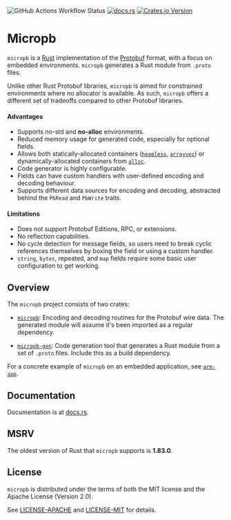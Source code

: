 ![GitHub Actions Workflow Status](https://img.shields.io/github/actions/workflow/status/YuhanLiin/micropb/ci.yml)
[![docs.rs](https://img.shields.io/docsrs/micropb)](https://docs.rs/micropb/latest/micropb)
[![Crates.io Version](https://img.shields.io/crates/v/micropb)](https://crates.io/crates/micropb)

# Micropb

`micropb` is a [Rust](https://www.rust-lang.org/) implementation of the [Protobuf](https://protobuf.dev/) format, with a focus on embedded environments. `micropb` generates a Rust module from `.proto` files.

Unlike other Rust Protobuf libraries, `micropb` is aimed for constrained environments where no allocator is available. As such, `micropb` offers a different set of tradeoffs compared to other Protobuf libraries.

#### Advantages
- Supports no-std and **no-alloc** environments.
- Reduced memory usage for generated code, especially for optional fields.
- Allows both statically-allocated containers ([`heapless`](https://docs.rs/heapless/latest/heapless), [`arrayvec`](https://docs.rs/arrayvec/latest/arrayvec)) or dynamically-allocated containers from [`alloc`](https://doc.rust-lang.org/alloc).
- Code generator is highly configurable.
- Fields can have custom handlers with user-defined encoding and decoding behaviour.
- Supports different data sources for encoding and decoding, abstracted behind the `PbRead` and `PbWrite` traits.

#### Limitations
- Does not support Protobuf Editions, RPC, or extensions.
- No reflection capabilities.
- No cycle detection for message fields, so users need to break cyclic references themselves by boxing the field or using a custom handler.
- `string`, `bytes`, repeated, and `map` fields require some basic user configuration to get working.

## Overview

The `micropb` project consists of two crates:

- [`micropb`](https://crates.io/crates/micropb): Encoding and decoding routines for the Protobuf wire data. The generated module will assume it's been imported as a regular dependency.

- [`micropb-gen`](https://crates.io/crates/micropb-gen): Code generation tool that generates a Rust module from a set of `.proto` files. Include this as a build dependency.

For a concrete example of `micropb` on an embedded application, see [`arm-app`](https://github.com/YuhanLiin/micropb/tree/main/examples/arm-app).

## Documentation

Documentation is at [docs.rs](https://docs.rs/micropb-gen/latest/micropb_gen/).

## MSRV

The oldest version of Rust that `micropb` supports is **1.83.0**.

## License

`micropb` is distributed under the terms of both the MIT license and the Apache License (Version 2.0).

See [LICENSE-APACHE](https://github.com/YuhanLiin/micropb/blob/main/LICENSE-APACHE) and [LICENSE-MIT](https://github.com/YuhanLiin/micropb/blob/main/LICENSE-MIT) for details.
